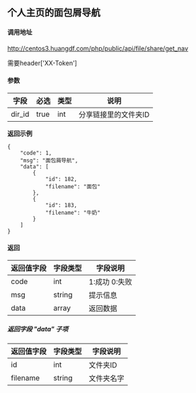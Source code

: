 ## 个人主页的面包屑导航

#### 调用地址

http://centos3.huangdf.com/php/public/api/file/share/get_nav

需要header['XX-Token']

#### 参数

|字段|必选|类型|说明|
|----|----|----|----|
|dir_id|true|int|分享链接里的文件夹ID|


 **返回示例**

``` 
{
    "code": 1,
    "msg": "面包屑导航",
    "data": [
        {
            "id": 182,
            "filename": "面包"
        },
        {
            "id": 183,
            "filename": "牛奶"
        }
    ]
}
```

#### 返回

|返回值字段|字段类型|字段说明|
|----------|--------|--------|
|code|int|1:成功 0:失败|
|msg|string|提示信息|
|data|array|返回数据|

##### 返回字段 "data" 子项

|返回值字段|字段类型|字段说明|
|----------|--------|--------|
|id|int|文件夹ID|
|filename|string|文件夹名字|